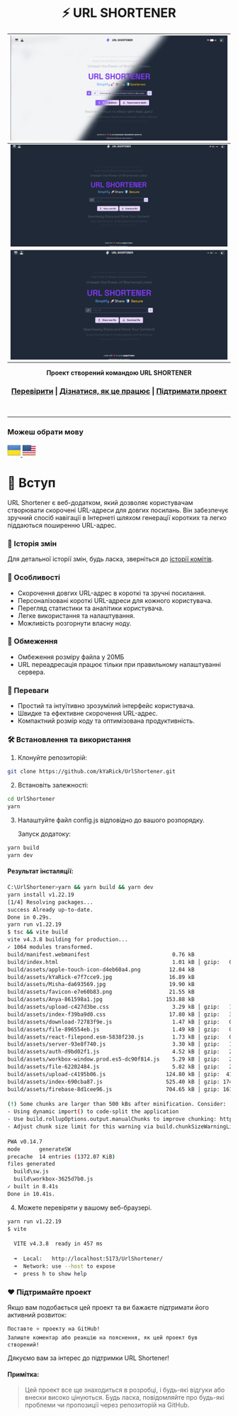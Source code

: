 <div align='center'>

# ⚡️ URL SHORTENER

|![mImage](./docs/imgs/mUrlShortener.jpg)|
|:---:|
|![Shared](./docs/gifs/ShareMethod.gif)|
|![Download](./docs/gifs/DownloadMethods.gif)|
**Проект створений командою URL SHORTENER**
  
### [Перевірити](https://kyarick.github.io/UrlShortener/) | [Дізнатися, як це працює](https://github.com/kYaRick/UrlShortener/wiki) | [Підтримати проект](https://github.com/kYaRick/UrlShortener)
  
</div>

<br />

---
### Можеш обрати мову
<a href="./README.md">
  <img src="./docs/imgs/Ukraine.png" alt="Опис" width="30" height="30">
</a>
<a href="./README_ENG.md">
  <img src="./docs/imgs/United-States.png" alt="Опис" width="30" height="30">
</a>

<br />

# 👋 Вступ

URL Shortener є веб-додатком, який дозволяє користувачам створювати скорочені URL-адреси для довгих посилань. Він забезпечує зручний спосіб навігації в Інтернеті шляхом генерації коротких та легко піддаються поширенню URL-адрес.

### 🔄 Історія змін

Для детальної історії змін, будь ласка, зверніться до [історії комітів](https://github.com/kYaRick/UrlShortener/commits/develop).

### 🚀 Особливості

- Скорочення довгих URL-адрес в короткі та зручні посилання.
- Персоналізовані короткі URL-адреси для кожного користувача.
- Перегляд статистики та аналітики користувача.
- Легке використання та налаштування.
- Можливість розгорнути власну ноду.

### 🚧 Обмеження

- Омбеження розміру файла у 20МБ
- URL переадресація працює тільки при правильному налаштуванні сервера.

### 🌟 Переваги

- Простий та інтуїтивно зрозумілий інтерфейс користувача.
- Швидке та ефективне скорочення URL-адрес.
- Компактний розмір коду та оптимізована продуктивність.

### 🛠️ Встановлення та використання

1. Клонуйте репозиторій:

```bash
git clone https://github.com/kYaRick/UrlShortener.git
```

2. Встановіть залежності:

```bash
cd UrlShortener
yarn
```

3. Налаштуйте файл config.js відповідно до вашого розпорядку.

    Запуск додатоку:

```bash
yarn build
yarn dev
```

#### Результат інсталяції:
```bash
C:\UrlShortener>yarn && yarn build && yarn dev
yarn install v1.22.19
[1/4] Resolving packages...
success Already up-to-date.
Done in 0.29s.
yarn run v1.22.19
$ tsc && vite build
vite v4.3.8 building for production...
✓ 1064 modules transformed.
build/manifest.webmanifest                          0.76 kB
build/index.html                                    1.01 kB │ gzip:   0.49 kB
build/assets/apple-touch-icon-d4eb60a4.png         12.04 kB
build/assets/kYaRick-e7f7cce9.jpg                  16.89 kB
build/assets/Misha-da693569.jpg                    19.90 kB
build/assets/favicon-e7e60b83.png                  21.55 kB
build/assets/Anya-861598a1.jpg                    153.88 kB
build/assets/upload-c427d3be.css                    3.29 kB │ gzip:   1.04 kB
build/assets/index-f39ba9d0.css                    17.80 kB │ gzip:   3.54 kB
build/assets/download-72783f9e.js                   1.47 kB │ gzip:   0.81 kB
build/assets/file-896554eb.js                       1.49 kB │ gzip:   0.81 kB
build/assets/react-filepond.esm-5838f230.js         1.73 kB │ gzip:   0.86 kB
build/assets/server-93e8f740.js                     3.30 kB │ gzip:   1.64 kB
build/assets/auth-d9bd02f1.js                       4.52 kB │ gzip:   2.14 kB
build/assets/workbox-window.prod.es5-dc90f814.js    5.29 kB │ gzip:   2.20 kB
build/assets/file-62202484.js                       5.82 kB │ gzip:   2.47 kB
build/assets/upload-c4195b06.js                   124.80 kB │ gzip:  41.36 kB
build/assets/index-690cba87.js                    525.40 kB │ gzip: 174.85 kB
build/assets/firebase-8d1cee96.js                 704.65 kB │ gzip: 161.84 kB

(!) Some chunks are larger than 500 kBs after minification. Consider:
- Using dynamic import() to code-split the application
- Use build.rollupOptions.output.manualChunks to improve chunking: https://rollupjs.org/configuration-options/#output-manualchunks
- Adjust chunk size limit for this warning via build.chunkSizeWarningLimit.

PWA v0.14.7
mode      generateSW
precache  14 entries (1372.07 KiB)
files generated
  build\sw.js
  build\workbox-3625d7b0.js
✓ built in 8.41s
Done in 10.41s.
```

4. Можете перевіряти у вашому веб-браузері.

```bash
yarn run v1.22.19
$ vite

  VITE v4.3.8  ready in 457 ms

  ➜  Local:   http://localhost:5173/UrlShortener/
  ➜  Network: use --host to expose
  ➜  press h to show help
```

### ❤️ Підтримайте проект

Якщо вам подобається цей проект та ви бажаєте підтримати його активний розвиток:

    Поставте ⭐️ проекту на GitHub!
    Залиште коментар або реакцію на пояснення, як цей проект був створений!

Дякуємо вам за інтерес до підтримки URL Shortener!

#### Примітка:
> Цей проект все ще знаходиться в розробці, і будь-які відгуки або внески високо цінуються.  Будь ласка, повідомляйте про будь-які проблеми чи пропозиції через репозиторій на GitHub.